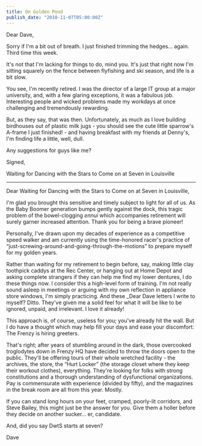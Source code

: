 ```yaml
---
title: On Golden Pond
publish_date: "2010-11-07T05:00:00Z"
---
```


Dear Dave,

Sorry if I'm a bit out of breath. I just finished trimming the hedges&#8230; again. Third time this week.

It's not that I'm lacking for things to do, mind you. It's just that right now I'm sitting squarely on the fence between flyfishing and ski season, and life is a bit slow.

You see, I'm recently retired. I was the director of a large IT group at a major university, and, with a few glaring exceptions, it was a fabulous job. Interesting people and wicked problems made my workdays at once challenging and tremendously rewarding.

But, as they say, that was then. Unfortunately, as much as I love building birdhouses out of plastic milk jugs - you should see the cute little sparrow's A-frame I just finished! - and having breakfast with my friends at Denny's, I'm finding life a little, well, dull.

Any suggestions for guys like me?

Signed,

Waiting for Dancing with the Stars to Come on at Seven in Louisville

---

Dear Waiting for Dancing with the Stars to Come on at Seven in Louisville,

I'm glad you brought this sensitive and timely subject to light for all of us. As the Baby Boomer generation bumps gently against the dock, this tragic problem of the bowel-clogging _ennui_ which accompanies retirement will surely garner increased attention. Thank you for being a brave pioneer!

Personally, I've drawn upon my decades of experience as a competitive speed walker and am currently using the time-honored racer's practice of &#8220;just-screwing-around-and-going-through-the-motions&#8221; to prepare myself for my golden years.

Rather than waiting for my retirement to begin before, say, making little clay toothpick caddys at the Rec Center, or hanging out at Home Depot and asking complete strangers if they can help me find my lower dentures, I do these things now. I consider this a high-level form of training. I'm not really sound asleep in meetings or arguing with my own reflection in appliance store windows, I'm simply practicing. And these \_Dear Dave letters I write to myself? Ditto. They've given me a solid feel for what it will be like to be ignored, unpaid, and irrelevant. I love it already!

This approach is, of course, useless for you; you've already hit the wall. But I do have a thought which may help fill your days and ease your discomfort: The Frenzy is hiring greeters.

That's right; after years of stumbling around in the dark, those overcooked troglodytes down in Frenzy HQ have decided to throw the doors open to the public. They'll be offering tours of their whole wretched facility - the archives, the store, the &#8220;Hurt Locker&#8221; (the storage closet where they keep their workout clothes), everything. They're looking for folks with strong constitutions and a thorough understanding of dysfunctional organizations. Pay is commensurate with experience (divided by fifty), and the magazines in the break room are all from this year. Mostly.

If you can stand long hours on your feet, cramped, poorly-lit corridors, and Steve Bailey, this might just be the answer for you. Give them a holler before they decide on another sucker&#8230; er, candidate.

And, did you say DwtS starts at seven?

Dave
